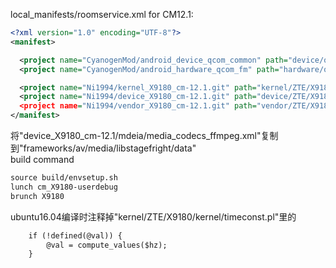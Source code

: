 local_manifests/roomservice.xml for CM12.1:

```xml
<?xml version="1.0" encoding="UTF-8"?>
<manifest>

  <project name="CyanogenMod/android_device_qcom_common" path="device/qcom/common" remote="github" revision="cm-12.1" />
  <project name="CyanogenMod/android_hardware_qcom_fm" path="hardware/qcom/fm" remote="github" revision="cm-12.1" />

  <project name="Ni1994/kernel_X9180_cm-12.1.git" path="kernel/ZTE/X9180" remote="github" />
  <project name="Ni1994/device_X9180_cm-12.1.git" path="device/ZTE/X9180" remote="github" h/>
  <project name="Ni1994/vendor_X9180_cm-12.1.git" path="vendor/ZTE/X9180" remote="github" />
</manifest>
```
将"device_X9180_cm-12.1/mdeia/media_codecs_ffmpeg.xml"复制到"frameworks/av/media/libstagefright/data"<br>
build command
```xml
source build/envsetup.sh
lunch cm_X9180-userdebug
brunch X9180
```
ubuntu16.04编译时注释掉"kernel/ZTE/X9180/kernel/timeconst.pl"里的
```xml
	if (!defined(@val)) {
		@val = compute_values($hz);
	}
```

